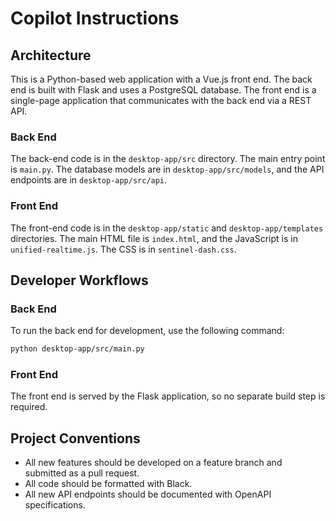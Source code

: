 # Copilot Instructions

## Architecture

This is a Python-based web application with a Vue.js front end. The back end is built with Flask and uses a PostgreSQL database. The front end is a single-page application that communicates with the back end via a REST API.

### Back End

The back-end code is in the `desktop-app/src` directory. The main entry point is `main.py`. The database models are in `desktop-app/src/models`, and the API endpoints are in `desktop-app/src/api`.

### Front End

The front-end code is in the `desktop-app/static` and `desktop-app/templates` directories. The main HTML file is `index.html`, and the JavaScript is in `unified-realtime.js`. The CSS is in `sentinel-dash.css`.

## Developer Workflows

### Back End

To run the back end for development, use the following command:

```bash
python desktop-app/src/main.py
```

### Front End

The front end is served by the Flask application, so no separate build step is required.

## Project Conventions

*   All new features should be developed on a feature branch and submitted as a pull request.
*   All code should be formatted with Black.
*   All new API endpoints should be documented with OpenAPI specifications.

